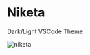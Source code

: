# Niketa

Dark/Light VSCode Theme

![niketa](https://github.com/selfrefactor/niketa/raw/master/niketa.jpg)